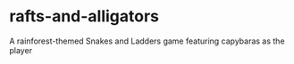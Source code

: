 # rafts-and-alligators
 A rainforest-themed Snakes and Ladders game featuring capybaras as the player
